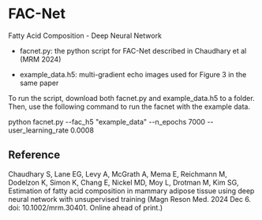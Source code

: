 # FAC-Net
Fatty Acid Composition - Deep Neural Network

- facnet.py: the python script for FAC-Net described in Chaudhary et al (MRM 2024)

- example_data.h5: multi-gradient echo images used for Figure 3 in the same paper

To run the script, download both facnet.py and example_data.h5 to a folder. 
Then, use the following command to run the facnet with the example data.


python facnet.py --fac_h5 "example_data" --n_epochs 7000 --user_learning_rate 0.0008


## Reference
Chaudhary S, Lane EG, Levy A, McGrath A, Mema E, Reichmann M, Dodelzon K, Simon K, Chang E, Nickel MD, Moy L, Drotman M, Kim SG, Estimation of fatty acid composition in mammary adipose tissue using deep neural network with unsupervised training (Magn Reson Med. 2024 Dec 6. doi: 10.1002/mrm.30401. Online ahead of print.)
